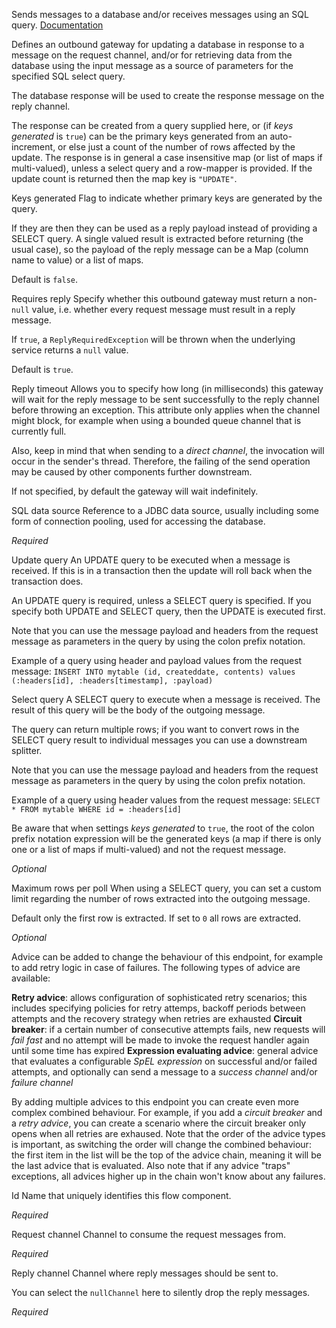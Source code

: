
Sends messages to a database and/or receives messages using an SQL query.
<a href="http://docs.spring.io/spring-integration/docs/2.2.x/reference/html/jdbc.html#jdbc-outbound-gateway" target="_blank">Documentation</a>

Defines an outbound gateway for updating a database in response to a message on the request channel, and/or for retrieving data from the database using the input message as a source of parameters for the specified SQL select query.

The database response will be used to create the response message on the reply channel.

The response can be created from a query supplied here, or (if <i>keys generated</i> is <code>true</code>) can be the primary keys generated from an auto-increment, or else just a count of the number of rows affected by the update.  The response is in general a case insensitive map (or list of maps if multi-valued), unless a select query and a row-mapper is provided.  If the update count is returned then the map key is <code>"UPDATE"</code>.


Keys generated
Flag to indicate whether primary keys are generated by the query. 

If they are then they can be used as a reply payload instead of providing a SELECT query. A single valued result is extracted before returning (the usual case), so the payload of the reply message can be a Map (column name to value) or a list of maps.

Default is <code>false</code>.


Requires reply
Specify whether this outbound gateway must return a non-<code>null</code> value, i.e. whether every request message must result in a reply message.

If <code>true</code>, a <code>ReplyRequiredException</code> will be thrown when the underlying service returns a <code>null</code> value.

Default is <code>true</code>.


Reply timeout
Allows you to specify how long (in milliseconds) this gateway will wait for the reply message to be sent successfully to the reply channel before throwing an exception. This attribute only applies when the channel might block, for example when using a bounded queue channel that is currently full.

Also, keep in mind that when sending to a <i>direct channel</i>, the invocation will occur in the sender's thread. Therefore, the failing of the send operation may be caused by other components further downstream.

If not specified, by default the gateway will wait indefinitely.


SQL data source
Reference to a JDBC data source, usually including some form of connection pooling, used for accessing the database.

<i>Required</i>


Update query
An UPDATE query to be executed when a message is received. If this is in a transaction then the update will roll back when the transaction does.

An UPDATE query is required, unless a SELECT query is specified. If you specify both UPDATE and SELECT query, then the UPDATE is executed first.

Note that you can use the message payload and headers from the request message as parameters in the query by using the colon prefix notation.

Example of a query using header and payload values from the request message:
<code>INSERT INTO mytable (id, createddate, contents) values (:headers[id], :headers[timestamp], :payload)</code>


Select query
A SELECT query to execute when a message is received. The result of this query will be the body of the outgoing message.

The query can return multiple rows; if you want to convert rows in the SELECT query result to individual messages you can use a downstream splitter.

Note that you can use the message payload and headers from the request message as parameters in the query by using the colon prefix notation.

Example of a query using header values from the request message:
<code>SELECT * FROM mytable WHERE id = :headers[id]</code>

Be aware that when settings <i>keys generated</i> to <code>true</code>, the root of the colon prefix notation expression will be the generated keys (a map if there is only one or a list of maps if multi-valued) and not the request message.

<i>Optional</i>


Maximum rows per poll
When using a SELECT query, you can set a custom limit regarding the number of rows extracted into the outgoing message.

Default only the first row is extracted. If set to <code>0</code> all rows are extracted.

<i>Optional</i>


Advice can be added to change the behaviour of this endpoint, for example to add retry logic in case of failures. The following types of advice are available:

<b>Retry advice</b>: allows configuration of sophisticated retry scenarios; this includes specifying policies for retry attemps, backoff periods between attempts and the recovery strategy when retries are exhausted
<b>Circuit breaker</b>: if a certain number of consecutive attempts fails, new requests will <i>fail fast</i> and no attempt will be made to invoke the request handler again until some time has expired
<b>Expression evaluating advice</b>: general advice that evaluates a configurable <i>SpEL expression</i> on successful and/or failed attempts, and optionally can send a message to a <i>success channel</i> and/or <i>failure channel</i>

By adding multiple advices to this endpoint you can create even more complex combined behaviour. For example, if you add a <i>circuit breaker</i> and a <i>retry advice</i>, you can create a scenario where the circuit breaker only opens when all retries are exhaused. Note that the order of the advice types is important, as switching the order will change the combined behaviour: the first item in the list will be the top of the advice chain, meaning it will be the last advice that is evaluated. Also note that if any advice "traps" exceptions, all advices higher up in the chain won't know about any failures.


Id
Name that uniquely identifies this flow component.

<i>Required</i>


Request channel
Channel to consume the request messages from.

<i>Required</i>


Reply channel
Channel where reply messages should be sent to.

You can select the <code>nullChannel</code> here to silently drop the reply messages.

<i>Required</i>

